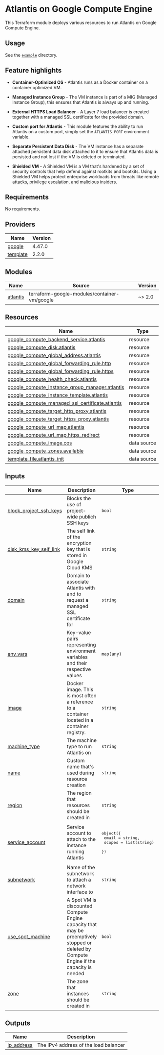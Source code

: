 # Atlantis on Google Compute Engine

This Terraform module deploys various resources to run Atlantis on Google Compute Engine.

## Usage

See the [`example`](https://github.com/bschaatsbergen/atlantis-on-gcp-vm/tree/master/example/basic) directory.

## Feature highlights

- **Container-Optimized OS** - Atlantis runs as a Docker container on a container optimized VM.

- **Managed Instance Group** - The VM instance is part of a MIG (Managed Instance Group), this ensures that Atlantis is always up and running.

- **External HTTPS Load Balancer** - A Layer 7 load balancer is created together with a managed SSL certificate for the provided domain.

- **Custom port for Atlantis** - This module features the ability to run Atlantis on a custom port, simply set the `ATLANTIS_PORT` environment variable.

- **Separate Persistent Data Disk** - The VM instance has a separate attached persistent data disk attached to it to ensure that Atlantis data is persisted and not lost if the VM is deleted or terminated.

- **Shielded VM** - A Shielded VM is a VM that's hardened by a set of security controls that help defend against rootkits and bootkits. Using a Shielded VM helps protect enterprise workloads from threats like remote attacks, privilege escalation, and malicious insiders.

<!-- BEGINNING OF PRE-COMMIT-TERRAFORM DOCS HOOK -->
## Requirements

No requirements.

## Providers

| Name | Version |
|------|---------|
| <a name="provider_google"></a> [google](#provider\_google) | 4.47.0 |
| <a name="provider_template"></a> [template](#provider\_template) | 2.2.0 |

## Modules

| Name | Source | Version |
|------|--------|---------|
| <a name="module_atlantis"></a> [atlantis](#module\_atlantis) | terraform-google-modules/container-vm/google | ~> 2.0 |

## Resources

| Name | Type |
|------|------|
| [google_compute_backend_service.atlantis](https://registry.terraform.io/providers/hashicorp/google/latest/docs/resources/compute_backend_service) | resource |
| [google_compute_disk.atlantis](https://registry.terraform.io/providers/hashicorp/google/latest/docs/resources/compute_disk) | resource |
| [google_compute_global_address.atlantis](https://registry.terraform.io/providers/hashicorp/google/latest/docs/resources/compute_global_address) | resource |
| [google_compute_global_forwarding_rule.http](https://registry.terraform.io/providers/hashicorp/google/latest/docs/resources/compute_global_forwarding_rule) | resource |
| [google_compute_global_forwarding_rule.https](https://registry.terraform.io/providers/hashicorp/google/latest/docs/resources/compute_global_forwarding_rule) | resource |
| [google_compute_health_check.atlantis](https://registry.terraform.io/providers/hashicorp/google/latest/docs/resources/compute_health_check) | resource |
| [google_compute_instance_group_manager.atlantis](https://registry.terraform.io/providers/hashicorp/google/latest/docs/resources/compute_instance_group_manager) | resource |
| [google_compute_instance_template.atlantis](https://registry.terraform.io/providers/hashicorp/google/latest/docs/resources/compute_instance_template) | resource |
| [google_compute_managed_ssl_certificate.atlantis](https://registry.terraform.io/providers/hashicorp/google/latest/docs/resources/compute_managed_ssl_certificate) | resource |
| [google_compute_target_http_proxy.atlantis](https://registry.terraform.io/providers/hashicorp/google/latest/docs/resources/compute_target_http_proxy) | resource |
| [google_compute_target_https_proxy.atlantis](https://registry.terraform.io/providers/hashicorp/google/latest/docs/resources/compute_target_https_proxy) | resource |
| [google_compute_url_map.atlantis](https://registry.terraform.io/providers/hashicorp/google/latest/docs/resources/compute_url_map) | resource |
| [google_compute_url_map.https_redirect](https://registry.terraform.io/providers/hashicorp/google/latest/docs/resources/compute_url_map) | resource |
| [google_compute_image.cos](https://registry.terraform.io/providers/hashicorp/google/latest/docs/data-sources/compute_image) | data source |
| [google_compute_zones.available](https://registry.terraform.io/providers/hashicorp/google/latest/docs/data-sources/compute_zones) | data source |
| [template_file.atlantis_init](https://registry.terraform.io/providers/hashicorp/template/latest/docs/data-sources/file) | data source |

## Inputs

| Name | Description | Type | Default | Required |
|------|-------------|------|---------|:--------:|
| <a name="input_block_project_ssh_keys"></a> [block\_project\_ssh\_keys](#input\_block\_project\_ssh\_keys) | Blocks the use of project-wide publich SSH keys | `bool` | `false` | no |
| <a name="input_disk_kms_key_self_link"></a> [disk\_kms\_key\_self\_link](#input\_disk\_kms\_key\_self\_link) | The self link of the encryption key that is stored in Google Cloud KMS | `string` | `null` | no |
| <a name="input_domain"></a> [domain](#input\_domain) | Domain to associate Atlantis with and to request a managed SSL certificate for | `string` | n/a | yes |
| <a name="input_env_vars"></a> [env\_vars](#input\_env\_vars) | Key-value pairs representing environment variables and their respective values | `map(any)` | n/a | yes |
| <a name="input_image"></a> [image](#input\_image) | Docker image. This is most often a reference to a container located in a container registry. | `string` | `"ghcr.io/runatlantis/atlantis:latest"` | no |
| <a name="input_machine_type"></a> [machine\_type](#input\_machine\_type) | The machine type to run Atlantis on | `string` | `"n2-standard-2"` | no |
| <a name="input_name"></a> [name](#input\_name) | Custom name that's used during resource creation | `string` | n/a | yes |
| <a name="input_region"></a> [region](#input\_region) | The region that resources should be created in | `string` | n/a | yes |
| <a name="input_service_account"></a> [service\_account](#input\_service\_account) | Service account to attach to the instance running Atlantis | <pre>object({<br>    email  = string,<br>    scopes = list(string)<br>  })</pre> | <pre>{<br>  "email": "",<br>  "scopes": [<br>    "cloud-platform"<br>  ]<br>}</pre> | no |
| <a name="input_subnetwork"></a> [subnetwork](#input\_subnetwork) | Name of the subnetwork to attach a network interface to | `string` | n/a | yes |
| <a name="input_use_spot_machine"></a> [use\_spot\_machine](#input\_use\_spot\_machine) | A Spot VM is discounted Compute Engine capacity that may be preemptively stopped or deleted by Compute Engine if the capacity is needed | `bool` | `false` | no |
| <a name="input_zone"></a> [zone](#input\_zone) | The zone that instances should be created in | `string` | `null` | no |

## Outputs

| Name | Description |
|------|-------------|
| <a name="output_ip_address"></a> [ip\_address](#output\_ip\_address) | The IPv4 address of the load balancer |
<!-- END OF PRE-COMMIT-TERRAFORM DOCS HOOK -->